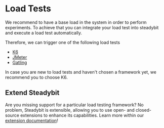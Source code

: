 # Load Tests

We recommend to have a base load in the system in order to perform experiments. To achieve that you can integrate your load test into steadybit and execute a load test automatically.

Therefore, we can trigger one of the following load tests

* [K6](k6.md)
* [JMeter](jmeter.md)
* [Gatling](gatling.md)

In case you are new to load tests and haven't chosen a framework yet, we recommend you to choose K6.

## Extend Steadybit

Are you missing support for a particular load testing framework? No problem, Steadybit is extensible, allowing you to use open- and closed-source extensions to enhance its capabilities. Learn more within our [extension documentation](../../integrate-with-steadybit/extensions/)!
